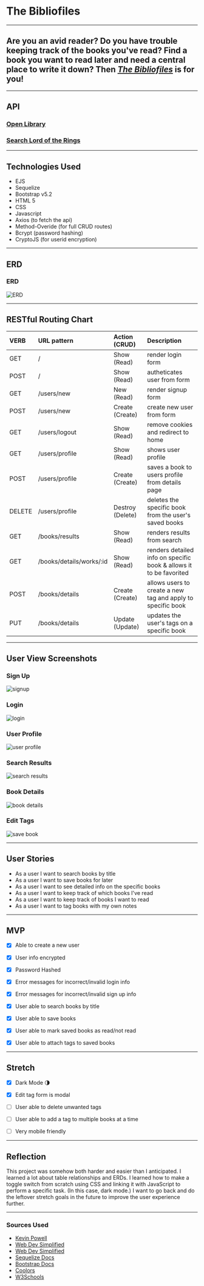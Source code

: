 # The Bibliofiles
---

## Are you an avid reader? Do you have trouble keeping track of the books you've read? Find a book you want to read later and need a central place to write it down? Then [*The Bibliofiles*](https://the-bibliofiles.herokuapp.com/) is for you!

---

## API
### [Open Library](https://openlibrary.org/developers/api)


### [Search Lord of the Rings](http://openlibrary.org/search.json?title=the+lord+of+the+rings)

---

## Technologies Used
- EJS
- Sequelize
- Bootstrap v5.2
- HTML 5
- CSS
- Javascript
- Axios (to fetch the api)
- Method-Overide (for full CRUD routes)
- Bcrypt (password hashing)
- CryptoJS (for userid encryption)


---

## ERD

### ERD
![ERD](/images/ERD.png)

---

## RESTful Routing Chart

| VERB | URL pattern | Action \(CRUD\) | Description |
| :--- | :--- | :--- | :--- |
| GET | / | Show \(Read\) | render login form |
| POST | / | Show \(Read\) | autheticates user from form|
| GET | /users/new | New \(Read\) | render signup form |
| POST | /users/new |Create \(Create\) | create new user from form |
| GET | /users/logout | Show \(Read\) | remove cookies and redirect to home |
| GET | /users/profile | Show \(Read\) | shows user profile |
| POST | /users/profile | Create \(Create\) | saves a book to users profile from details page |
| DELETE | /users/profile | Destroy \(Delete\) | deletes the specific book from the user's saved books |
| GET | /books/results | Show \(Read\) | renders results from search |
| GET | /books/details/works/:id | Show \(Read\) | renders detailed info on specific book & allows it to be favorited|
| POST | /books/details | Create \(Create\) | allows users to create a new tag and apply to specific book|
| PUT | /books/details | Update \(Update\) | updates the user's tags on a specific book |

---

## User View Screenshots

### Sign Up
![signup](./images/sign-up-page.png)

### Login
![login](./images/login-page.png)

### User Profile
![user profile](./images/profile-page.png)

### Search Results
![search results](./images/search-results-page.png)

### Book Details
![book details](./images/book-details-page.png)

### Edit Tags
![save book](./images/edit-tags-modal.png)

---

## User Stories
- As a user I want to search books by title
- As a user I want to save books for later
- As a user I want to see detailed info on the specific books
- As a user I want to keep track of which books I've read
- As a user I want to keep track of books I want to read
- As a user I want to tag books with my own notes

---

## MVP
- [X] Able to create a new user
- [X] User info encrypted
- [X] Password Hashed
- [X] Error messages for incorrect/invalid login info
- [X] Error messages for incorrect/invalid sign up info
- [X] User able to search books by title
- [X] User able to save books
- [X] User able to mark saved books as read/not read
- [X] User able to attach tags to saved books


---

## Stretch
- [X] Dark Mode 🌗
- [X] Edit tag form is modal
- [ ] User able to delete unwanted tags
- [ ] User able to add a tag to multiple books at a time
- [ ] Very mobile friendly


---

## Reflection

This project was somehow both harder and easier than I anticipated. I learned a lot about table relationships and ERDs. I learned how to make a toggle switch from scratch using CSS and linking it with JavaScript to perform a specific task. (In this case, dark mode.) I want to go back and do the leftover stretch goals in the future to improve the user experience further.

---

### Sources Used
- [Kevin Powell](https://www.youtube.com/watch?v=wodWDIdV9BY&ab_channel=KevinPowell)
- [Web Dev Simplified](https://www.youtube.com/watch?v=N8BZvfRD_eU&ab_channel=WebDevSimplified)
- [Web Dev Simplified](https://www.youtube.com/watch?v=RiWxhm5ZdFM&ab_channel=WebDevSimplified)
- [Sequelize Docs](https://sequelize.org/docs/v6/core-concepts/model-querying-basics/)
- [Bootstrap Docs](https://getbootstrap.com/docs/5.2/components/modal/#accessibility)
- [Coolors](https://coolors.co/palette/000814-001d3d-003566-ffc300-ffd60a)
- [W3Schools](https://www.w3schools.com/)